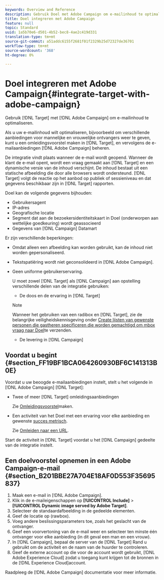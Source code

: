 ```yaml
---
keywords: Overview and Reference
description: Gebruik Doel met Adobe Campaign om e-mailinhoud te optimaliseren.
title: Doel integreren met Adobe Campaign
feature: null
topic: Standard
uuid: 1a5b70e6-d501-4b52-bec8-4ae2c419d331
translation-type: tm+mt
source-git-commit: a51addc6155f2681f01f2329b25d72327de36701
workflow-type: tm+mt
source-wordcount: '368'
ht-degree: 0%

---
```



# Doel integreren met Adobe Campaign{#integrate-target-with-adobe-campaign}

Gebruik [!DNL Target] met [!DNL Adobe Campaign] om e-mailinhoud te optimaliseren.

Als u uw e-mailinhoud wilt optimaliseren, bijvoorbeeld om verschillende aanbiedingen voor mannelijke en vrouwelijke ontvangers weer te geven, kunt u een omleidingsvoorstel maken in [!DNL Target], en vervolgens de e-mailaanbiedingen [!DNL Adobe Campaign] beheren.

De integratie vindt plaats wanneer de e-mail wordt geopend. Wanneer de klant de e-mail opent, wordt een vraag gemaakt aan [!DNL Target] en een dynamische versie van de inhoud verschijnt. De inhoud bestaat uit een statische afbeelding die door alle browsers wordt ondersteund. [!DNL Target] volgt de reactie op het aanbod op publiek of sessieniveau en dat gegevens beschikbaar zijn in [!DNL Target] rapporten.

Doel kan de volgende gegevens bijhouden:

* Gebruikersagent
* IP-adres
* Geografische locatie
* Segment dat aan de bezoekersidentiteitskaart in Doel (onderworpen aan wettelijke goedkeuring) wordt geassocieerd
* Gegevens van [!DNL Campaign] Datamart

Er zijn verschillende beperkingen:

* Omdat alleen een afbeelding kan worden gebruikt, kan de inhoud niet worden gepersonaliseerd.
* Tekstspatiëring wordt niet geconsolideerd in [!DNL Adobe Campaign].
* Geen uniforme gebruikerservaring.

   U moet zowel [!DNL Target] als [!DNL Campaign] aan opstelling verschillende delen van de integratie gebruiken:

   * De doos en de ervaring in [!DNL Target]
   >[!NOTE]
   >
   >Wanneer het gebruiken van een radibox en [!DNL Target], zie de belangrijke veiligheidskennisgeving onder [Create lijsten van gewenste personen die gastheren specificeren die worden gemachtigd om mbox vraag naar Doel](/help/administrating-target/hosts.md#allowlist)te verzenden.

   * De levering in [!DNL Campaign]



## Voordat u begint {#section_FF19BF1BCA064260930BF6C141313B0E}

Voordat u uw beoogde e-mailaanbiedingen instelt, stelt u het volgende in [!DNL Adobe Campaign] [!DNL Target]:

* Twee of meer [!DNL Target] omleidingsaanbiedingen

   Zie [Omleidingsvoorstel](/help/c-experiences/c-manage-content/offer-redirect.md)maken.
* Een activiteit van het Doel met een ervaring voor elke aanbieding en gewenste [succes metrisch](/help/c-activities/r-success-metrics/success-metrics.md).

   Zie [Omleiden naar een URL](/help/c-experiences/c-visual-experience-composer/redirect-offer.md).

Start de activiteit in [!DNL Target] voordat u het [!DNL Campaign] gedeelte van de integratie instelt.

## Een doelvoorstel opnemen in een Adobe Campaign-e-mail {#section_B201BBE27A704E18AF0D553F35695837}

1. Maak een e-mail in [!DNL Adobe Campaign].
1. Klik in de e-maileigenschappen op **[!UICONTROL Include]** > **[!UICONTROL Dynamic image served by Adobe Target]**.
1. Selecteer de standaardafbeelding in de gedeelde elementen.
1. Geef de locatie op (rawbox).
1. Voeg andere beslissingsparameters toe, zoals het geslacht van de ontvanger.
1. Geef een voorvertoning van de e-mail weer en selecteer ten minste één ontvanger voor elke aanbieding (in dit geval een man en een vrouw).
1. In [!DNL Campaign], bepaal de server van de [!DNL Target] Rand u gebruikt om de activiteit en de naam van de huurder te controleren.
1. Geef de externe account op die voor de account wordt gebruikt, [!DNL Adobe Experience Cloud] zodat u toegang kunt krijgen tot de bronnen in de [!DNL Experience Cloud]account.

Raadpleeg de [!DNL Adobe Campaign] documentatie voor meer informatie.
